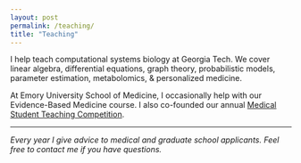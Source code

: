 ```yaml
---
layout: post
permalink: /teaching/
title: "Teaching"
---
```


I help teach computational systems biology at Georgia Tech. We cover linear algebra, differential equations, graph theory, probabilistic models, parameter estimation, metabolomics, & personalized medicine.

At Emory University School of Medicine, I occasionally help with our Evidence-Based Medicine course. I also co-founded our annual [Medical Student Teaching Competition](http://emorymstc.com).

---

*Every year I give advice to medical and graduate school applicants. Feel free to contact me if you have questions.*
